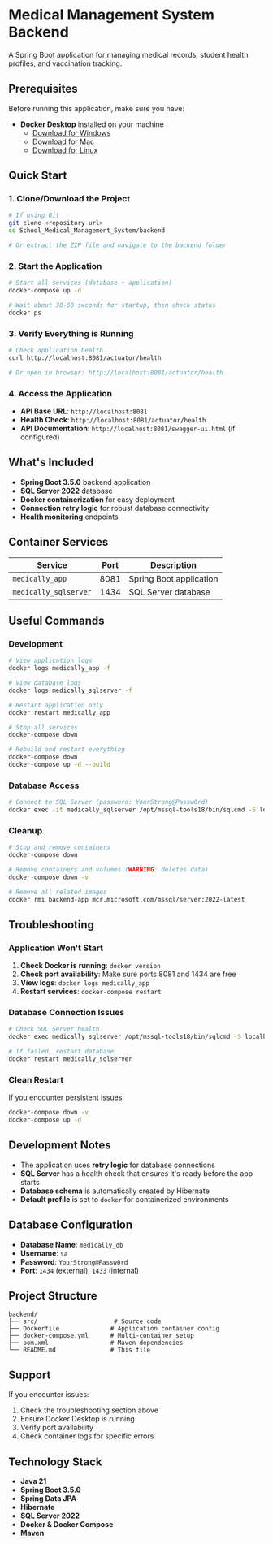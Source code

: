 # Medical Management System Backend

A Spring Boot application for managing medical records, student health profiles, and vaccination tracking.

## Prerequisites

Before running this application, make sure you have:

- **Docker Desktop** installed on your machine
  - [Download for Windows](https://desktop.docker.com/win/stable/Docker%20Desktop%20Installer.exe)
  - [Download for Mac](https://desktop.docker.com/mac/stable/Docker.dmg)
  - [Download for Linux](https://docs.docker.com/desktop/install/linux-install/)

## Quick Start

### 1. Clone/Download the Project
```bash
# If using Git
git clone <repository-url>
cd School_Medical_Management_System/backend

# Or extract the ZIP file and navigate to the backend folder
```

### 2. Start the Application
```bash
# Start all services (database + application)
docker-compose up -d

# Wait about 30-60 seconds for startup, then check status
docker ps
```

### 3. Verify Everything is Running
```bash
# Check application health
curl http://localhost:8081/actuator/health

# Or open in browser: http://localhost:8081/actuator/health
```

### 4. Access the Application
- **API Base URL**: `http://localhost:8081`
- **Health Check**: `http://localhost:8081/actuator/health`
- **API Documentation**: `http://localhost:8081/swagger-ui.html` (if configured)

## What's Included

- **Spring Boot 3.5.0** backend application
- **SQL Server 2022** database
- **Docker containerization** for easy deployment
- **Connection retry logic** for robust database connectivity
- **Health monitoring** endpoints

## Container Services

| Service | Port | Description |
|---------|------|-------------|
| `medically_app` | 8081 | Spring Boot application |
| `medically_sqlserver` | 1434 | SQL Server database |

## Useful Commands

### Development
```bash
# View application logs
docker logs medically_app -f

# View database logs
docker logs medically_sqlserver -f

# Restart application only
docker restart medically_app

# Stop all services
docker-compose down

# Rebuild and restart everything
docker-compose down
docker-compose up -d --build
```

### Database Access
```bash
# Connect to SQL Server (password: YourStrong@Passw0rd)
docker exec -it medically_sqlserver /opt/mssql-tools18/bin/sqlcmd -S localhost -U sa -P "YourStrong@Passw0rd" -C
```

### Cleanup
```bash
# Stop and remove containers
docker-compose down

# Remove containers and volumes (WARNING: deletes data)
docker-compose down -v

# Remove all related images
docker rmi backend-app mcr.microsoft.com/mssql/server:2022-latest
```

## Troubleshooting

### Application Won't Start
1. **Check Docker is running**: `docker version`
2. **Check port availability**: Make sure ports 8081 and 1434 are free
3. **View logs**: `docker logs medically_app`
4. **Restart services**: `docker-compose restart`

### Database Connection Issues
```bash
# Check SQL Server health
docker exec medically_sqlserver /opt/mssql-tools18/bin/sqlcmd -S localhost -U sa -P "YourStrong@Passw0rd" -Q "SELECT 1" -C

# If failed, restart database
docker restart medically_sqlserver
```

### Clean Restart
If you encounter persistent issues:
```bash
docker-compose down -v
docker-compose up -d
```

## Development Notes

- The application uses **retry logic** for database connections
- **SQL Server** has a health check that ensures it's ready before the app starts
- **Database schema** is automatically created by Hibernate
- **Default profile** is set to `docker` for containerized environments

## Database Configuration

- **Database Name**: `medically_db`
- **Username**: `sa`
- **Password**: `YourStrong@Passw0rd`
- **Port**: `1434` (external), `1433` (internal)

## Project Structure

```
backend/
├── src/                     # Source code
├── Dockerfile              # Application container config
├── docker-compose.yml      # Multi-container setup
├── pom.xml                 # Maven dependencies
└── README.md               # This file
```

## Support

If you encounter issues:
1. Check the troubleshooting section above
2. Ensure Docker Desktop is running
3. Verify port availability
4. Check container logs for specific errors

## Technology Stack

- **Java 21**
- **Spring Boot 3.5.0**
- **Spring Data JPA**
- **Hibernate**
- **SQL Server 2022**
- **Docker & Docker Compose**
- **Maven** 